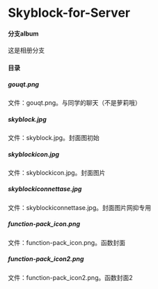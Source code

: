 # Skyblock-for-Server

#### 分支album
这是相册分支

#### 目录
##### gouqt.png
文件：gouqt.png。与同学的聊天（不是萝莉哦）
##### skyblock.jpg
文件：skyblock.jpg。封面图初始
##### skyblockicon.jpg
文件：skyblockicon.jpg。封面图片
##### skyblockiconnettase.jpg
文件：skyblockiconnettase.jpg。封面图片网抑专用
##### function-pack_icon.png
文件：function-pack_icon.png。函数封面
##### function-pack_icon2.png
文件：function-pack_icon2.png。函数封面2
